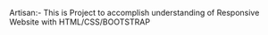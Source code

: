 Artisan:- This is Project to accomplish understanding of Responsive Website with HTML/CSS/BOOTSTRAP

